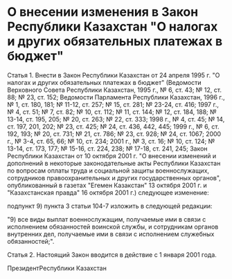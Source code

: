 # О внесении изменения в Закон Республики Казахстан "О налогах и других обязательных платежах в бюджет"

Статья 1. Внести в Закон Республики Казахстан от 24 апреля 1995 г. "О налогах и других обязательных платежах в бюджет" (Ведомости Верховного Совета Республики Казахстан, 1995 г., № 6, ст. 43; № 12, ст. 88; № 23, ст. 152; Ведомости Парламента Республики Казахстан, 1996 г., № 1, ст. 180, 181; № 11-12, ст. 257; № 15, ст. 281; № 23-24, ст. 416; 1997 г., № 4, ст. 51; № 7, ст. 82; № 10, ст. 112; № 11, ст. 144; № 12, ст. 184, 188; № 13-14, ст. 195, 205; № 20, ст. 263; № 22, ст. 333; 1998 г., № 4, ст. 45; № 14, ст. 197, 201, 202; № 23, ст. 425; № 24, ст. 436, 442, 445; 1999 г., № 6, ст. 192, 193; № 20, ст. 731; № 21, ст. 786; № 23, ст. 928; № 24, ст. 1067; 2000 г., № 3-4, ст. 65, 66; № 10, ст. 234; 2001 г., № 3, ст. 16; № 10, ст. 124; № 13-14, ст. 173, 177; № 15-16, ст. 224, 238; № 17-18, ст. 241, 245; Закон Республики Казахстан от 10 октября 2001 г. "О внесении изменений и дополнений в некоторые законодательные акты Республики Казахстан по вопросам оплаты труда и социальной защиты военнослужащих, сотрудников правоохранительных и других государственных органов", опубликованный в газетах "Егемен Казакстан" 13 октября 2001 г. и "Казахстанская правда" 16 октября 2001 г.) следующее изменение:

подпункт 9) пункта 3 статьи 104-7 изложить в следующей редакции:

"9) все виды выплат военнослужащим, получаемые ими в связи с исполнением обязанностей воинской службы, и сотрудникам органов внутренних дел, получаемые ими в связи с исполнением служебных обязанностей;".

Статья 2. Настоящий Закон вводится в действие с 1 января 2001 года.

ПрезидентРеспублики Казахстан

